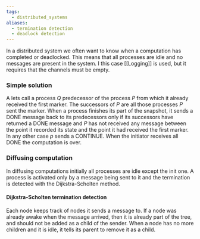 ```yaml
---
tags:
  - distributed_systems
aliases:
  - termination detection
  - deadlock detection
---
```

In a distributed system we often want to know when a computation has completed or deadlocked. This means that all processes are idle and no messages are present in the system. I this case [[Logging]] is used, but it requires that the channels must be empty.
### Simple solution

A lets call a process $Q$ predecessor of the process $P$ from which it already received the first marker. The successors of $P$ are all those processes $P$ sent the marker. When a process finishes its part of the snapshot, it sends a DONE message back to its predecessors only if its successors have returned a DONE message and $P$ has not received any message between the point it recorded its state and the point it had received the first marker. In any other case $p$ sends a CONTINUE. When the initiator receives all DONE the computation is over.
### Diffusing computation

In diffusing computations initially all processes are idle except the init one. A process is activated only by a message being sent to it and the termination is detected with the Dijkstra-Scholten method. 
#### Dijkstra-Scholten termination detection

Each node keeps track of nodes it sends a message to.  If a node was already awake when the message arrived, then it is already part of the tree, and should not be added as a child of the sender. When a node has no more children and it is idle, it tells its parent to remove it as a child.

